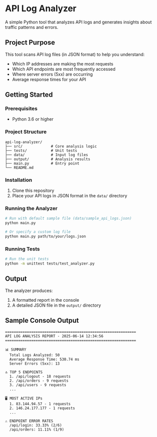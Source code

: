 # API Log Analyzer

A simple Python tool that analyzes API logs and generates insights about traffic patterns and errors.

## Project Purpose

This tool scans API log files (in JSON format) to help you understand:
- Which IP addresses are making the most requests
- Which API endpoints are most frequently accessed
- Where server errors (5xx) are occurring
- Average response times for your API

## Getting Started

### Prerequisites
- Python 3.6 or higher

### Project Structure
```
api-log-analyzer/
├── src/             # Core analysis logic
├── tests/           # Unit tests
├── data/            # Input log files
├── output/          # Analysis results
├── main.py          # Entry point
└── README.md
```

### Installation
1. Clone this repository
2. Place your API logs in JSON format in the `data/` directory

### Running the Analyzer
```bash
# Run with default sample file (data/sample_api_logs.json)
python main.py

# Or specify a custom log file
python main.py path/to/your/logs.json
```

### Running Tests
```bash
# Run the unit tests
python -m unittest tests/test_analyzer.py
```

## Output
The analyzer produces:
1. A formatted report in the console
2. A detailed JSON file in the `output/` directory

## Sample Console Output
```
============================================================
API LOG ANALYSIS REPORT - 2025-06-14 12:34:56
============================================================

📊 SUMMARY
  Total Logs Analyzed: 50
  Average Response Time: 530.74 ms
  Server Errors (5xx): 13

🔝 TOP 5 ENDPOINTS
  1. /api/logout - 18 requests
  2. /api/orders - 9 requests
  3. /api/users - 9 requests
  ...

🖥️ MOST ACTIVE IPs
  1. 83.144.94.57 - 1 requests
  2. 146.24.177.177 - 1 requests
  ...

⚠️ ENDPOINT ERROR RATES
  /api/login: 33.33% (2/6)
  /api/orders: 11.11% (1/9)
```